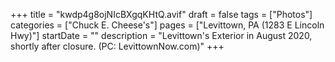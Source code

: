 +++
title = "kwdp4g8ojNIcBXgqKHtQ.avif"
draft = false
tags = ["Photos"]
categories = ["Chuck E. Cheese's"]
pages = ["Levittown, PA (1283 E Lincoln Hwy)"]
startDate = ""
description = "Levittown's Exterior in August 2020, shortly after closure. (PC: LevittownNow.com)"
+++
